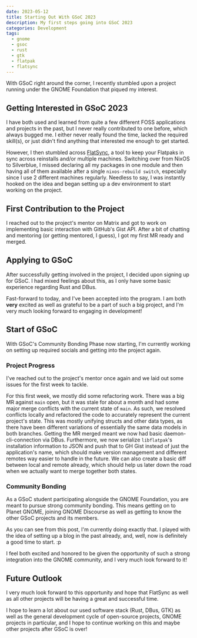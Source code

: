```yaml
---
date: 2023-05-12
title: Starting Out With GSoC 2023
description: My first steps going into GSoC 2023
categories: Development
tags: 
  - gnome
  - gsoc
  - rust
  - gtk
  - flatpak
  - flatsync
---
```


With GSoC right around the corner, I recently stumbled upon a project running under the GNOME Foundation that piqued my interest.

## Getting Interested in GSoC 2023

I have both used and learned from quite a few different FOSS applications and projects in the past, but I never really contributed to one before, which always bugged me. I either never really found the time, lacked the required skill(s), or just didn't find anything that interested me enough to get started.

However, I then stumbled across [FlatSync](https://gitlab.gnome.org/Cogitri/flatsync), a tool to keep your Flatpaks in sync across reinstalls and/or multiple machines. Switching over from NixOS to Silverblue, I missed declaring all my packages in one module and then having all of them available after a single `nixos-rebuild switch`, especially since I use 2 different machines regularly. Needless to say, I was instantly hooked on the idea and began setting up a dev environment to start working on the project.

## First Contribution to the Project

I reached out to the project's mentor on Matrix and got to work on implementing basic interaction with GitHub's Gist API. After a bit of chatting and mentoring (or getting mentored, I guess), I got my first MR ready and merged.

## Applying to GSoC

After successfully getting involved in the project, I decided upon signing up for GSoC. I had mixed feelings about this, as I only have some basic experience regarding Rust and DBus.

Fast-forward to today, and I've been accepted into the program. I am both **very** excited as well as grateful to be a part of such a big project, and I'm very much looking forward to engaging in development!

## Start of GSoC

With GSoC's Community Bonding Phase now starting, I'm currently working on setting up required socials and getting into the project again.

### Project Progress

I've reached out to the project's mentor once again and we laid out some issues for the first week to tackle.

For this first week, we mostly did some refactoring work. There was a big MR against `main` open, but it was stale for about a month and had some major merge conflicts with the current state of `main`. As such, we resolved conflicts locally and refactored the code to accurately represent the current project's state. This was mostly unifying structs and other data types, as there have been different variations of essentially the same data models in both branches. Getting the MR merged meant we now had basic daemon-cli-connection via DBus. Furthermore, we now serialize `libflatpak`'s installation information to JSON and push that to GH Gist instead of just the application's name, which should make version management and different remotes way easier to handle in the future. We can also create a basic diff between local and remote already, which should help us later down the road when we actually want to merge together both states.

### Community Bonding

As a GSoC student participating alongside the GNOME Foundation, you are meant to pursue strong community bonding. This means getting on to Planet GNOME, joining GNOME Discourse as well as getting to know the other GSoC projects and its members.

As you can see from this post, I'm currently doing exactly that. I played with the idea of setting up a blog in the past already, and, well, now is definitely a good time to start. :p

I feel both excited and honored to be given the opportunity of such a strong integration into the GNOME community, and I very much look forward to it!

## Future Outlook

I very much look forward to this opportunity and hope that FlatSync as well as all other projects will be having a great and successful time.

I hope to learn a lot about our used software stack (Rust, DBus, GTK) as well as the general development cycle of open-source projects, GNOME projects in particular, and I hope to continue working on this and maybe other projects after GSoC is over!
